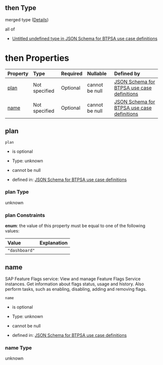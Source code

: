 ## then Type

merged type ([Details](btpsa-usecase-properties-services-items-allof-2-then-allof-20-then.md))

all of

*   [Untitled undefined type in JSON Schema for BTPSA use case definitions](btpsa-usecase-properties-services-items-allof-2-then-allof-20-then-allof-0.md "check type definition")

# then Properties

| Property      | Type          | Required | Nullable       | Defined by                                                                                                                                                                                                            |
| :------------ | :------------ | :------- | :------------- | :-------------------------------------------------------------------------------------------------------------------------------------------------------------------------------------------------------------------- |
| [plan](#plan) | Not specified | Optional | cannot be null | [JSON Schema for BTPSA use case definitions](btpsa-usecase-properties-services-items-allof-2-then-allof-20-then-properties-plan.md "undefined#/properties/services/items/allOf/2/then/allOf/20/then/properties/plan") |
| [name](#name) | Not specified | Optional | cannot be null | [JSON Schema for BTPSA use case definitions](btpsa-usecase-properties-services-items-allof-2-then-allof-20-then-properties-name.md "undefined#/properties/services/items/allOf/2/then/allOf/20/then/properties/name") |

## plan



`plan`

*   is optional

*   Type: unknown

*   cannot be null

*   defined in: [JSON Schema for BTPSA use case definitions](btpsa-usecase-properties-services-items-allof-2-then-allof-20-then-properties-plan.md "undefined#/properties/services/items/allOf/2/then/allOf/20/then/properties/plan")

### plan Type

unknown

### plan Constraints

**enum**: the value of this property must be equal to one of the following values:

| Value         | Explanation |
| :------------ | :---------- |
| `"dashboard"` |             |

## name

SAP Feature Flags service: View and manage Feature Flags Service instances. Get information about flags status, usage and history. Also perform tasks, such as enabling, disabling, adding and removing flags.

`name`

*   is optional

*   Type: unknown

*   cannot be null

*   defined in: [JSON Schema for BTPSA use case definitions](btpsa-usecase-properties-services-items-allof-2-then-allof-20-then-properties-name.md "undefined#/properties/services/items/allOf/2/then/allOf/20/then/properties/name")

### name Type

unknown
